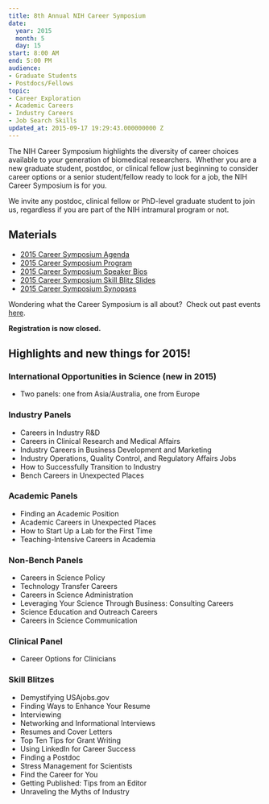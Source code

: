 ```yaml
---
title: 8th Annual NIH Career Symposium
date:
  year: 2015
  month: 5
  day: 15
start: 8:00 AM
end: 5:00 PM
audience:
- Graduate Students
- Postdocs/Fellows
topic:
- Career Exploration
- Academic Careers
- Industry Careers
- Job Search Skills
updated_at: 2015-09-17 19:29:43.000000000 Z
---
```

The NIH Career Symposium highlights the diversity of career choices
available to *your* generation of biomedical researchers.  Whether you
are a new graduate student, postdoc, or clinical fellow just beginning
to consider career options or a senior student/fellow ready to look for
a job, the NIH Career Symposium is for you.

We invite any postdoc, clinical fellow or PhD-level graduate student to
join us, regardless if you are part of the NIH intramural program or
not.

## Materials

* [2015 Career Symposium Agenda](/career_symposium_2015_agenda)
* [2015 Career Symposium Program](/assets/CAProgram_2015_508.pdf)
* [2015 Career Symposium Speaker
  Bios](/assets/Career_Symposium_2015_Bios__508.pdf)
* [2015 Career Symposium Skill Blitz
  Slides](/assets/CS_2015_Skill_Blitz_Slides_508.pdf)
* [2015 Career Symposium Synopses][1]

Wondering what the Career Symposium is all about?  Check out past events
[here](/nih_career_symposium).

**Registration is now closed.**

## Highlights and new things for 2015!

### International Opportunities in Science (new in 2015)

* Two panels: one from Asia/Australia, one from Europe

### Industry Panels

* Careers in Industry R&amp;D
* Careers in Clinical Research and Medical Affairs
* Industry Careers in Business Development and Marketing
* Industry Operations, Quality Control, and Regulatory Affairs Jobs
* How to Successfully Transition to Industry
* Bench Careers in Unexpected Places

### Academic Panels

* Finding an Academic Position
* Academic Careers in Unexpected Places
* How to Start Up a Lab for the First Time
* Teaching-Intensive Careers in Academia

### Non-Bench Panels

* Careers in Science Policy
* Technology Transfer Careers
* Careers in Science Administration
* Leveraging Your Science Through Business: Consulting Careers
* Science Education and Outreach Careers
* Careers in Science Communication

### Clinical Panel

* Career Options for Clinicians

### Skill Blitzes

* Demystifying USAjobs.gov
* Finding Ways to Enhance Your Resume
* Interviewing
* Networking and Informational Interviews
* Resumes and Cover Letters
* Top Ten Tips for Grant Writing
* Using LinkedIn for Career Success
* Finding a Postdoc
* Stress Management for Scientists
* Find the Career for You
* Getting Published: Tips from an Editor
* Unraveling the Myths of Industry



[1]: http://go.usa.gov/3EKBP
